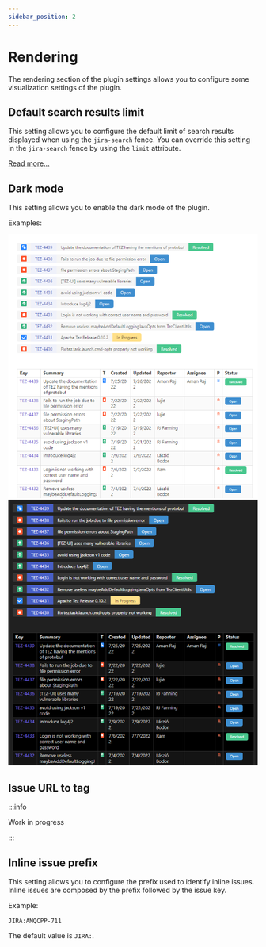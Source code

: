 ```yaml
---
sidebar_position: 2
---
```

# Rendering

The rendering section of the plugin settings allows you to configure some visualization settings of the plugin.

## Default search results limit

This setting allows you to configure the default limit of search results displayed when using the `jira-search` fence.
You can override this setting in the `jira-search` fence by using the `limit` attribute.

[Read more...](/docs/components/jira-search)

## Dark mode

This setting allows you to enable the dark mode of the plugin.

Examples:

![light-mode1](/img/light-mode1.png)
![dark-mode1](/img/dark-mode1.png)

## Issue URL to tag

:::info

Work in progress

:::

## Inline issue prefix

This setting allows you to configure the prefix used to identify inline issues. Inline issues are composed by the prefix followed by the issue key.

Example:
```
JIRA:AMQCPP-711
```

The default value is `JIRA:`.